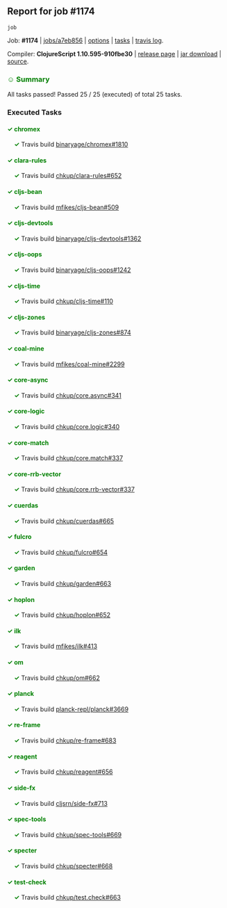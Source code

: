 ## Report for job #1174
```
job
```


Job: **#1174** | [jobs/a7eb856](https://github.com/cljs-oss/canary/commit/a7eb8566f70531ed8c46092c6358e220ffc5d22b) | [options](options.edn) | [tasks](tasks.edn) | [travis log](https://travis-ci.org/cljs-oss/canary/builds/612567108).

Compiler: **ClojureScript 1.10.595-910fbe30** | [release page](https://github.com/cljs-oss/canary/releases/tag/r1.10.595-910fbe30) | [jar download](https://github.com/cljs-oss/canary/releases/download/r1.10.595-910fbe30/clojurescript-1.10.595-910fbe30.jar) | [source](https://github.com/clojure/clojurescript/commit/910fbe304b7cff60ff117851311a9534de3885d6).

### <b style='color:green'>☺ Summary</b>

All tasks passed! Passed 25 / 25 (executed) of total 25 tasks.

### Executed Tasks

#### <b style='color:green'>&#x2713; chromex</b>
&nbsp;&nbsp;&nbsp;&nbsp;<b style='color:green'>&#x2713;</b> Travis build [binaryage/chromex#1810](https://travis-ci.org/binaryage/chromex/builds/612569329)<br>

#### <b style='color:green'>&#x2713; clara-rules</b>
&nbsp;&nbsp;&nbsp;&nbsp;<b style='color:green'>&#x2713;</b> Travis build [chkup/clara-rules#652](https://travis-ci.org/chkup/clara-rules/builds/612569331)<br>

#### <b style='color:green'>&#x2713; cljs-bean</b>
&nbsp;&nbsp;&nbsp;&nbsp;<b style='color:green'>&#x2713;</b> Travis build [mfikes/cljs-bean#509](https://travis-ci.org/mfikes/cljs-bean/builds/612569337)<br>

#### <b style='color:green'>&#x2713; cljs-devtools</b>
&nbsp;&nbsp;&nbsp;&nbsp;<b style='color:green'>&#x2713;</b> Travis build [binaryage/cljs-devtools#1362](https://travis-ci.org/binaryage/cljs-devtools/builds/612569335)<br>

#### <b style='color:green'>&#x2713; cljs-oops</b>
&nbsp;&nbsp;&nbsp;&nbsp;<b style='color:green'>&#x2713;</b> Travis build [binaryage/cljs-oops#1242](https://travis-ci.org/binaryage/cljs-oops/builds/612569339)<br>

#### <b style='color:green'>&#x2713; cljs-time</b>
&nbsp;&nbsp;&nbsp;&nbsp;<b style='color:green'>&#x2713;</b> Travis build [chkup/cljs-time#110](https://travis-ci.org/chkup/cljs-time/builds/612569341)<br>

#### <b style='color:green'>&#x2713; cljs-zones</b>
&nbsp;&nbsp;&nbsp;&nbsp;<b style='color:green'>&#x2713;</b> Travis build [binaryage/cljs-zones#874](https://travis-ci.org/binaryage/cljs-zones/builds/612569344)<br>

#### <b style='color:green'>&#x2713; coal-mine</b>
&nbsp;&nbsp;&nbsp;&nbsp;<b style='color:green'>&#x2713;</b> Travis build [mfikes/coal-mine#2299](https://travis-ci.org/mfikes/coal-mine/builds/612569346)<br>

#### <b style='color:green'>&#x2713; core-async</b>
&nbsp;&nbsp;&nbsp;&nbsp;<b style='color:green'>&#x2713;</b> Travis build [chkup/core.async#341](https://travis-ci.org/chkup/core.async/builds/612569364)<br>

#### <b style='color:green'>&#x2713; core-logic</b>
&nbsp;&nbsp;&nbsp;&nbsp;<b style='color:green'>&#x2713;</b> Travis build [chkup/core.logic#340](https://travis-ci.org/chkup/core.logic/builds/612569370)<br>

#### <b style='color:green'>&#x2713; core-match</b>
&nbsp;&nbsp;&nbsp;&nbsp;<b style='color:green'>&#x2713;</b> Travis build [chkup/core.match#337](https://travis-ci.org/chkup/core.match/builds/612569379)<br>

#### <b style='color:green'>&#x2713; core-rrb-vector</b>
&nbsp;&nbsp;&nbsp;&nbsp;<b style='color:green'>&#x2713;</b> Travis build [chkup/core.rrb-vector#337](https://travis-ci.org/chkup/core.rrb-vector/builds/612569383)<br>

#### <b style='color:green'>&#x2713; cuerdas</b>
&nbsp;&nbsp;&nbsp;&nbsp;<b style='color:green'>&#x2713;</b> Travis build [chkup/cuerdas#665](https://travis-ci.org/chkup/cuerdas/builds/612569385)<br>

#### <b style='color:green'>&#x2713; fulcro</b>
&nbsp;&nbsp;&nbsp;&nbsp;<b style='color:green'>&#x2713;</b> Travis build [chkup/fulcro#654](https://travis-ci.org/chkup/fulcro/builds/612569707)<br>

#### <b style='color:green'>&#x2713; garden</b>
&nbsp;&nbsp;&nbsp;&nbsp;<b style='color:green'>&#x2713;</b> Travis build [chkup/garden#663](https://travis-ci.org/chkup/garden/builds/612569399)<br>

#### <b style='color:green'>&#x2713; hoplon</b>
&nbsp;&nbsp;&nbsp;&nbsp;<b style='color:green'>&#x2713;</b> Travis build [chkup/hoplon#652](https://travis-ci.org/chkup/hoplon/builds/612569645)<br>

#### <b style='color:green'>&#x2713; ilk</b>
&nbsp;&nbsp;&nbsp;&nbsp;<b style='color:green'>&#x2713;</b> Travis build [mfikes/ilk#413](https://travis-ci.org/mfikes/ilk/builds/612569711)<br>

#### <b style='color:green'>&#x2713; om</b>
&nbsp;&nbsp;&nbsp;&nbsp;<b style='color:green'>&#x2713;</b> Travis build [chkup/om#662](https://travis-ci.org/chkup/om/builds/612569446)<br>

#### <b style='color:green'>&#x2713; planck</b>
&nbsp;&nbsp;&nbsp;&nbsp;<b style='color:green'>&#x2713;</b> Travis build [planck-repl/planck#3669](https://travis-ci.org/planck-repl/planck/builds/612569767)<br>

#### <b style='color:green'>&#x2713; re-frame</b>
&nbsp;&nbsp;&nbsp;&nbsp;<b style='color:green'>&#x2713;</b> Travis build [chkup/re-frame#683](https://travis-ci.org/chkup/re-frame/builds/612569724)<br>

#### <b style='color:green'>&#x2713; reagent</b>
&nbsp;&nbsp;&nbsp;&nbsp;<b style='color:green'>&#x2713;</b> Travis build [chkup/reagent#656](https://travis-ci.org/chkup/reagent/builds/612569743)<br>

#### <b style='color:green'>&#x2713; side-fx</b>
&nbsp;&nbsp;&nbsp;&nbsp;<b style='color:green'>&#x2713;</b> Travis build [cljsrn/side-fx#713](https://travis-ci.org/cljsrn/side-fx/builds/612569482)<br>

#### <b style='color:green'>&#x2713; spec-tools</b>
&nbsp;&nbsp;&nbsp;&nbsp;<b style='color:green'>&#x2713;</b> Travis build [chkup/spec-tools#669](https://travis-ci.org/chkup/spec-tools/builds/612569529)<br>

#### <b style='color:green'>&#x2713; specter</b>
&nbsp;&nbsp;&nbsp;&nbsp;<b style='color:green'>&#x2713;</b> Travis build [chkup/specter#668](https://travis-ci.org/chkup/specter/builds/612569561)<br>

#### <b style='color:green'>&#x2713; test-check</b>
&nbsp;&nbsp;&nbsp;&nbsp;<b style='color:green'>&#x2713;</b> Travis build [chkup/test.check#663](https://travis-ci.org/chkup/test.check/builds/612569596)<br>